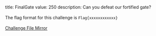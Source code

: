title: FinalGate
value: 250
description: Can you defeat our fortified gate?
<br><br>
The flag format for this challenge is <code>Flag{xxxxxxxxxxxx}</code>
<br><br>
<a href="https://download852.mediafire.com/6tnbjmt2o3bg/bqnheabuadggtfg/FinalGate.exe" target=_blank>Challenge File Mirror</a>
